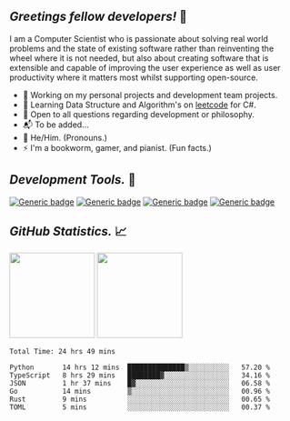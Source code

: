 *Greetings fellow developers!* 👋
---

I am a Computer Scientist who is passionate about solving real world problems and the state of existing software rather than reinventing the wheel where it is not needed, but also about creating software that is extensible and capable of improving the user experience as well as user productivity where it matters most whilst supporting open-source. 

* 🔭 Working on my personal projects and development team projects.
* 📓 Learning Data Structure and Algorithm's on [leetcode]() for C#.
* 💭 Open to all questions regarding development or philosophy.
* 📬 To be added...
* 🧑 He/Him. (Pronouns.)
* ⚡ I'm a bookworm, gamer, and pianist. (Fun facts.)


*Development Tools.* 🧰
---
[![Generic badge](https://img.shields.io/static/v1?label=.Net%20Core&message=v3.1&color=blueviolet&style=for-the-badge&logo=visual-studio&style=flat)](https://shields.io/) 
[![Generic badge](https://img.shields.io/static/v1?label=Microsoft%20365&message=2022%20&color=blueviolet&style=for-the-badge&logo=microsoft-office&style=flat)](https://shields.io/)
[![Generic badge](https://img.shields.io/static/v1?label=Visual%20Studio%20Code%20&message=stable%20&color=blueviolet&style=for-the-badge&logo=visualstudio&style=flat)](https://shields.io/)
[![Generic badge](https://img.shields.io/static/v1?label=Visual%20Studio&message=2022%20&color=blueviolet&style=for-the-badge&logo=visualstudio&style=flat)](https://shields.io/)


*GitHub Statistics.* 📈
---
<img height="150em" src="https://github-readme-stats.vercel.app/api?username=k4m3kku5u&show_icons=true&hide_border=true&&count_private=false&include_all_commits=true&hide_title=false" />
<img height="150em" src="https://github-readme-stats.vercel.app/api/top-langs/?username=k4m3kku5u&exclude_repo=KNN-Image-Classification&show_icons=true&hide_border=true&layout=compact&langs_count=10&hide_title=false"/>
<!--START_SECTION:waka-->

```text
Total Time: 24 hrs 49 mins

Python       14 hrs 12 mins  ██████████████▒░░░░░░░░░░   57.20 %
TypeScript   8 hrs 29 mins   ████████▓░░░░░░░░░░░░░░░░   34.16 %
JSON         1 hr 37 mins    █▓░░░░░░░░░░░░░░░░░░░░░░░   06.58 %
Go           14 mins         ▒░░░░░░░░░░░░░░░░░░░░░░░░   00.96 %
Rust         9 mins          ░░░░░░░░░░░░░░░░░░░░░░░░░   00.65 %
TOML         5 mins          ░░░░░░░░░░░░░░░░░░░░░░░░░   00.37 %
```

<!--END_SECTION:waka-->
